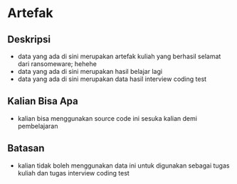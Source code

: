 # Artefak

## Deskripsi
* data yang ada di sini merupakan artefak kuliah yang berhasil selamat dari ransomeware; hehehe
* data yang ada di sini merupakan hasil belajar lagi
* data yang ada di sini merupakan data hasil interview coding test

## Kalian Bisa Apa

* kalian bisa menggunakan source code ini sesuka kalian demi pembelajaran

## Batasan

* kalian tidak boleh menggunakan data ini untuk digunakan sebagai tugas kuliah dan tugas interview coding test
